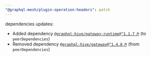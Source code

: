```yaml
---
"@graphql-mesh/plugin-operation-headers": patch
---
```

dependencies updates:
  - Added dependency [`@graphql-hive/gateway-runtime@^1.1.7` ↗︎](https://www.npmjs.com/package/@graphql-hive/gateway-runtime/v/1.1.7) (to `peerDependencies`)
  - Removed dependency [`@graphql-hive/gateway@^1.4.8` ↗︎](https://www.npmjs.com/package/@graphql-hive/gateway/v/1.4.8) (from `peerDependencies`)
